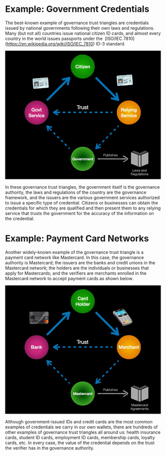 # Example: Government Credentials

The best-known example of governance trust triangles are credentials issued by
national governments following their own laws and regulations. Many (but not all)
countries issue national citizen ID cards, and almost every country in the world issues
passports under the ​ [ISO/IEC 7810]​(https://en.wikipedia.org/wiki/ISO/IEC_7810) ID-3 standard.

![example_gov_credentials](../images/example_gov_credentials.png)

In these governance trust triangles, the government itself is the governance authority,
the laws and regulations of the country are the governance framework, and the issuers
are the various government services authorized to issue a specific type of credential.
Citizens or businesses can obtain the credentials for which they are qualified and then
present them to any relying service that trusts the government for the accuracy of the
information on the credential.

# Example: Payment Card Networks

Another widely-known example of the governance trust triangle is a payment card
network like Mastercard. In this case, the governance authority is Mastercard; the
issuers are the banks and credit unions in the Mastercard network; the holders are the
individuals or businesses that apply for Mastercards; and the verifiers are merchants
enrolled in the Mastercard network to accept payment cards as shown below.

![example_payment_card](../images/example_payment_card.png)

Although government-issued IDs and credit cards are the most common examples of
credentials we carry in our own wallets, there are hundreds of other examples of
governance trust triangles all around us: health insurance cards, student ID cards,
employment ID cards, membership cards, loyalty cards, etc. In every case, the value of
the credential depends on the trust the verifier has in the governance authority.